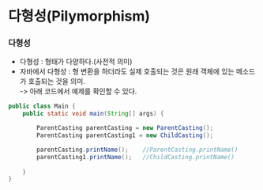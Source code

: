 # 다형성(Pilymorphism)

### 다형성

* 다형성 : 형태가 다양하다.(사전적 의미)
* 자바에서 다형성 : 형 변환을 하더라도 실제 호출되는 것은 원래 객체에 있는 메소드가 호출되는 것을 의미.\
  \-> 아래 코드에서 예제를 확인할 수 있다.&#x20;

```java
public class Main {
    public static void main(String[] args) {

        ParentCasting parentCasting = new ParentCasting();
        ParentCasting parentCasting1 = new ChildCasting();

        parentCasting.printName();    //ParentCasting.printName()
        parentCasting1.printName();   //ChildCasting.printName()
        
    }
}
```
